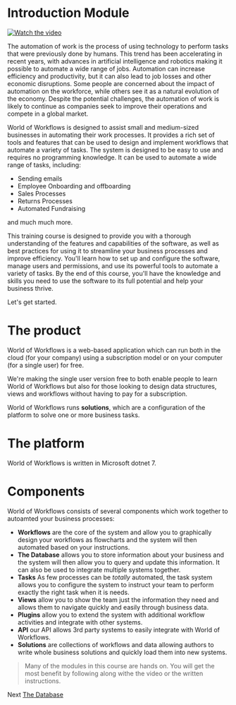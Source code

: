 # Introduction Module

[![Watch the video](https://img.youtube.com/vi/VXkMtu8bEgQ/maxresdefault.jpg)](https://youtu.be/VXkMtu8bEgQ)

The automation of work is the process of using technology to perform tasks that were previously done by humans. This trend has been accelerating in recent years, with advances in artificial intelligence and robotics making it possible to automate a wide range of jobs. Automation can increase efficiency and productivity, but it can also lead to job losses and other economic disruptions. Some people are concerned about the impact of automation on the workforce, while others see it as a natural evolution of the economy. Despite the potential challenges, the automation of work is likely to continue as companies seek to improve their operations and compete in a global market.

World of Workflows is designed to assist small and medium-sized businesses in automating their work processes. It provides a rich set of tools and features that can be used to design and implement workflows that automate a variety of tasks. The system is designed to be easy to use and requires no programming knowledge. It can be used to automate a wide range of tasks, including:

- Sending emails
- Employee Onboarding and offboarding
- Sales Processes
- Returns Processes
- Automated Fundraising

and much much more.

This training course is designed to provide you with a thorough understanding of the features and capabilities of the software, as well as best practices for using it to streamline your business processes and improve efficiency. You'll learn how to set up and configure the software, manage users and permissions, and use its powerful tools to automate a variety of tasks. By the end of this course, you'll have the knowledge and skills you need to use the software to its full potential and help your business thrive. 

Let's get started.

# The product
World of Workflows is a web-based application which can run both in the cloud (for your company) using a subscription model or on your computer (for a single user) for free.

We're making the single user version free to both enable people to learn World of Workflows but also for those looking to design data structures, views and workflows without having to pay for a subscription.

World of Workflows runs **solutions**, which are a configuration of the platform to solve one or more business tasks.

# The platform
World of Workflows is written in Microsoft dotnet 7.

# Components
World of Workflows consists of several components which work together to autoamted your business processes:

- **Workflows** are the core of the system and allow you to graphically design your workflows as flowcharts and the system will then automated based on your instructions.
- **The Database** allows you to store information about your business and the system will then allow you to query and update this information. It can also be used to integrate multiple systems together.
- **Tasks** As few processes can be *totally* automated, the task system allows you to configure the system to instruct your team to perform exactly the right task when it is needs.
- **Views** allow you to show the team just the information they need and allows them to navigate quickly and easily through business data.
- **Plugins** allow you to extend the system with additional workflow activities and integrate with other systems.
- **API** our API allows 3rd party systems to easily integrate with World of Workflows.
- **Solutions** are collections of workflows and data allowing authors to write whole business solutions and quickly load them into new systems.

> Many of the modules in this course are hands on. You will get the most benefit by following along withe the video or the written instructions.

Next [The Database](database.md)